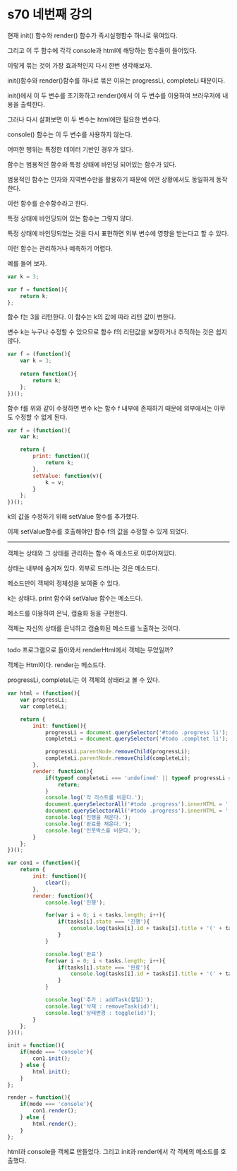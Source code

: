 # s70 네번째 강의

현재 init() 함수와 render() 함수가 즉시실행함수 하나로 묶여있다.

그리고 이 두 함수에 각각 console과 html에 해당하는 함수들이 들어있다.

이렇게 묶는 것이 가장 효과적인지 다시 한번 생각해보자.

init()함수와 render()함수를 하나로 묶은 이유는 progressLi, completeLi 때문이다. 

init()에서 이 두 변수를 초기화하고 render()에서 이 두 변수를 이용하여 브라우저에 내용을 출력한다.

그러나 다시 살펴보면 이 두 변수는 html에만 필요한 변수다.

console() 함수는 이 두 변수를 사용하지 않는다.

어떠한 행위는 특정한 데이터 기반인 경우가 있다.

함수는 범용적인 함수와 특정 상태에 바인딩 되어있는 함수가 있다.

범용적인 함수는 인자와 지역변수만을 활용하기 때문에 어떤 상황에서도 동일하게 동작한다.

이런 함수를 순수함수라고 한다.

특정 상태에 바인딩되어 있는 함수는 그렇지 않다.

특정 상태에 바인딩되었는 것을 다시 표현하면 외부 변수에 영향을 받는다고 할 수 있다. 

이런 함수는 관리하거나 예측하기 어렵다.

예를 들어 보자.

```js
var k = 3;

var f = function(){
    return k;
};
```

함수 f는 3을 리턴한다. 이 함수는 k의 값에 따라 리턴 값이 변한다.

변수 k는 누구나 수정할 수 있으므로 함수 f의 리턴값을 보장하거나 추적하는 것은 쉽지 않다.

```js
var f = (function(){
    var k = 3;
    
    return function(){
        return k;
    };
})();
```

함수 f를 위와 같이 수정하면 변수 k는 함수 f 내부에 존재하기 때문에 외부에서는 아무도 수정할 수 없게 된다.

```js
var f = (function(){
    var k;

    return {
        print: function(){
            return k;
        },
        setValue: function(v){
            k = v;
        }
    };
})();
```

k의 값을 수정하기 위해 setValue 함수를 추가했다. 

이제 setValue함수를 호출해야만 함수 f의 값을 수정할 수 있게 되었다.

----

객체는 상태와 그 상태를 관리하는 함수 즉 메소드로 이루어져있다.

상태는 내부에 숨겨져 있다. 외부로 드러나는 것은 메소드다.

메소드만이 객체의 정체성을 보여줄 수 있다.

k는 상태다. print 함수와 setValue 함수는 메소드다. 

메소드를 이용하여 은닉, 캡슐화 등을 구현한다.

객체는 자신의 상태를 은닉하고 캡슐화된 메소드를 노출하는 것이다.

----

todo 프로그램으로 돌아와서 renderHtml에서 객체는 무었일까?

객체는 Html이다. render는 메소드다.

progressLi, completeLi는 이 객체의 상태라고 볼 수 있다.

```js
var html = (function(){
    var progressLi;
    var completeLi;

    return {
        init: function(){
            progressLi = document.querySelector('#todo .progress li');
            completeLi = document.querySelector('#todo .compltet li');

            progressLi.parentNode.removeChild(progressLi);
            completeLi.parentNode.removeChild(completeLi);
        },
        render: function(){
            if(typeof completeLi === 'undefined' || typeof progressLi === 'undefined'){
                return;
            }
            console.log('각 리스트를 비운다.');
            document.querySelectorAll('#todo .progress').innerHTML = '';
            document.querySelectorAll('#todo .progress').innerHTML = '';
            console.log('진행을 채운다.');
            console.log('완료를 채운다.');
            console.log('인풋박스를 비운다.');
        }
    };
})();

var con1 = (function(){
    return {
        init: function(){
            clear();
        },
        render: function(){
            console.log('진행');

            for(var i = 0; i < tasks.length; i++){
                if(tasks[i].state === '진행'){
                    console.log(tasks[i].id + tasks[i].title + '(' + tasks[i].state + ')');
                }
            }

            console.log('완료')
            for(var i = 0; i < tasks.length; i++){
                if(tasks[i].state === '완료'){
                    console.log(tasks[i].id + tasks[i].title + '(' + tasks[i].state + ')');
                }
            }

            console.log('추가 : addTask(할일)');
            console.log('삭제 : removeTask(id)');
            console.log('상태변경 : toggle(id)');
        }
    };
})();

init = function(){
    if(mode === 'console'){
        con1.init();
    } else {
        html.init();
    }
};

render = function(){
    if(mode === 'console'){
        con1.render();
    } else {
        html.render();
    }
};
```

html과 console을 객체로 만들었다. 그리고 init과 render에서 각 객체의 메소드를 호출했다.